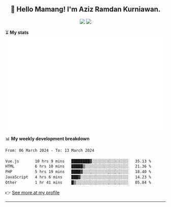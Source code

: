 <h2 align="center">👋 Hello Mamang! I'm Aziz Ramdan Kurniawan.</h2>  
<p align="center">
  <img src="https://komarev.com/ghpvc/?username=azizramdan">
  <img src="https://wakatime.com/badge/user/90056fa0-4c31-4eca-954e-2a3ac05896f9.svg">
</p>
    
⏳ **My stats**  
![](https://raw.githubusercontent.com/azizramdan/github-stats/master/generated/overview.svg#gh-dark-mode-only)

📊 **My weekly development breakdown**
<!--START_SECTION:waka-->

```txt
From: 06 March 2024 - To: 13 March 2024

Vue.js       10 hrs 9 mins   ████████▓░░░░░░░░░░░░░░░░   35.13 %
HTML         6 hrs 10 mins   █████▒░░░░░░░░░░░░░░░░░░░   21.36 %
PHP          5 hrs 19 mins   ████▓░░░░░░░░░░░░░░░░░░░░   18.40 %
JavaScript   4 hrs 6 mins    ███▓░░░░░░░░░░░░░░░░░░░░░   14.23 %
Other        1 hr 41 mins    █▒░░░░░░░░░░░░░░░░░░░░░░░   05.84 %
```

<!--END_SECTION:waka-->
👉 [See more at my profile](https://wakatime.com/@azizramdan)
***

